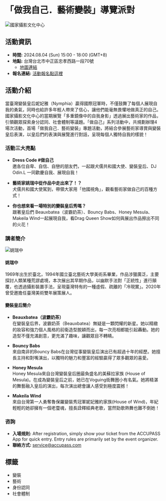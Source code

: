 # 「做我自己．藝術變裝」導覽派對

![國家攝影文化中心](https://static.accupass.com/org/2212040552222066891194.jpg)

## 活動資訊
- **時間:** 2024.08.04 (Sun) 15:00 - 18:00 (GMT+8)
- **地點:** 台灣台北市中正區忠孝西路一段70號
  - [地圖連結](https://www.google.com/maps/search/?api=1&query=台灣台北市中正區忠孝西路一段70號)
- **報名連結:** [活動報名點這裡](https://event.culture.tw/mocweb/reg/NCPI/Detail.init.ctr?actId=40029&useLanguage=tw&request_locale=tw)

## 活動介紹
當臺灣變裝皇后妮妃雅（Nymphia）贏得國際冠軍時，不僅鼓舞了每個人展現自我的勇氣，同時也給許多年輕人帶來了信心，讓他們能毫無畏懼地做真正的自己。國家攝影文化中心的當期展覽「多重鏡像中的自我身影」透過展出藝術家的作品，引領觀眾探索身分認同、社會體制等議題。「做自己」系列活動中，共規劃辦理4場次活動，首場「做我自己．藝術變裝」專題活動，將結合參展藝術家導賞與變裝皇后表演，以皇后們的表演與展覽進行對話，呈現每個人獨特自我的樣貌！

### 活動三大亮點
- **Dress Code #做自己**  
邀各位自卑、自信、自戀的朋友們，一起跟犬儒共和國大使、變裝皇后、DJ Odin.L 一同歡慶自我、展現自我！

- **藝術家姚瑞中從作品中走出來了！？**  
犬儒共和國大使駕到，帶領大家用「他國視角」，觀看藝術家做自己的百種方式！

- **你也想來看一場特別的變裝皇后秀嗎？**  
跟著皇后們 Beauxbatea（波霸奶茶）、Bouncy Babs、Honey Mesula、Makeila Wind一起展現自我，看Drag Queen Show如何與展出作品擦出不同的火花！

### 講者簡介
![姚瑞中](https://eventmanager.culture.tw:8080/registrationBackstage/userFiles/NCPI/Ckeditor/JpgFile/01/514461/1.jpg)

#### 姚瑞中
1969年出生於臺北，1994年國立臺北藝術大學美術系畢業，作品涉獵廣泛，主要探討人類某種荒謬處境，本次展出其早期作品，以幽默手法對「正統性」進行顛覆，也透過攝影裝置手法，呈現臺灣特有的一種虛假、疏離的「冷現實」。2020年曾受邀擔任臺灣美術雙年展策展人。

#### 變裝皇后簡介
- **Beauxbatea（波霸奶茶）**  
在變裝皇后界，波霸奶茶（Beauxbatea）無疑是一顆閃耀的新星。她以精緻的妝容和強力個人風格的前衛造型脫穎而出，每一次亮相都能引起轟動。她的造型不僅充滿創意，更充滿了趣味，讓觀眾目不轉睛。

- **Bouncy Babs**  
來自南非的Bouncy Babs在台灣從事變裝皇后演出已有超過十年的經歷。她擅長主持和對嘴演出，以獨特的魅力和豐富的經驗贏得了眾多觀眾的喜愛。

- **Honey Mesula**  
Honey Mesula來自台灣變裝皇后圈最負盛名的美蘇拉家族 (House of Mesula)。在成為變裝皇后之前，她已在Voguing街舞圈小有名氣。她將精湛的舞藝融入皇后的演出，每次演出總會讓人感受到極度震撼！

- **Makeila Wind**  
來自台灣第一人勇奪魯保羅變裝秀冠軍妮妃雅約家族(House of Wind)，年紀輕輕的她卻擁有一個老𩆜魂，擅長詮釋經典老歌，當然勁歌熱舞也難不倒她！

### 咨詢
- **入場規則:** After registration, simply show your ticket from the ACCUPASS App for quick entry. Entry rules are primarily set by the event organizer. 
- **聯絡方式:** service@accupass.com

## 標籤
- 變裝
- 藝術
- 身份認同
- 社會體制